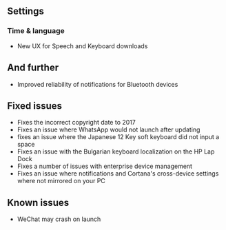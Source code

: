 ## Settings
### Time & language
- New UX for Speech and Keyboard downloads

## And further
- Improved reliability of notifications for Bluetooth devices

## Fixed issues
- Fixes the incorrect copyright date to 2017
- Fixes an issue where WhatsApp would not launch after updating
- fixes an issue where the Japanese 12 Key soft keyboard did not input a space
- Fixes an issue with the Bulgarian keyboard localization on the HP Lap Dock
- Fixes a number of issues with enterprise device management
- Fixes an issue where notifications and Cortana's cross-device settings where not mirrored on your PC

## Known issues
- WeChat may crash on launch
